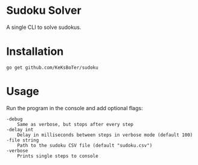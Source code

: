 # Sudoku Solver
A single CLI to solve sudokus.

# Installation

```
go get github.com/KeKsBoTer/sudoku
```

# Usage
Run the program in the console and add optional flags:
```
-debug
    Same as verbose, but stops after every step
-delay int
    Delay in milliseconds between steps in verbose mode (default 100)
-file string
    Path to the sudoku CSV file (default "sudoku.csv")
-verbose
    Prints single steps to console
```
